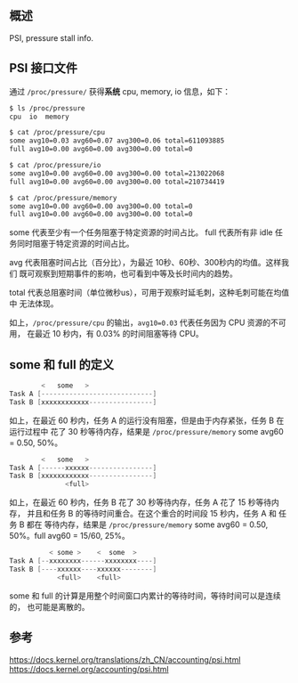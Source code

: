 ## 概述

PSI, pressure stall info.

## PSI 接口文件

通过 `/proc/pressure/` 获得**系统** cpu, memory, io 信息，如下：

```bash
$ ls /proc/pressure
cpu  io  memory

$ cat /proc/pressure/cpu
some avg10=0.03 avg60=0.07 avg300=0.06 total=611093885
full avg10=0.00 avg60=0.00 avg300=0.00 total=0

$ cat /proc/pressure/io
some avg10=0.00 avg60=0.00 avg300=0.00 total=213022068
full avg10=0.00 avg60=0.00 avg300=0.00 total=210734419

$ cat /proc/pressure/memory
some avg10=0.00 avg60=0.00 avg300=0.00 total=0
full avg10=0.00 avg60=0.00 avg300=0.00 total=0
```

some 代表至少有一个任务阻塞于特定资源的时间占比。
full 代表所有非 idle 任务同时阻塞于特定资源的时间占比。

avg 代表阻塞时间占比（百分比），为最近 10秒、60秒、300秒内的均值。这样我们
既可观察到短期事件的影响，也可看到中等及长时间内的趋势。

total 代表总阻塞时间（单位微秒us），可用于观察时延毛刺，这种毛刺可能在均值中
无法体现。

如上，`/proc/pressure/cpu` 的输出，`avg10=0.03` 代表任务因为 CPU 资源的不可用，
在最近 10 秒内，有 0.03% 的时间阻塞等待 CPU。

## some 和 full 的定义

```c
        <   some   >
Task A [----------------------------]
Task B [xxxxxxxxxxxx----------------]
```

如上，在最近 60 秒内，任务 A 的运行没有阻塞，但是由于内存紧张，任务 B 在运行过程中
花了 30 秒等待内存，结果是 `/proc/pressure/memory` some avg60 = 0.50, 50%。

```c
        <   some   >
Task A [------xxxxxx----------------]
Task B [xxxxxxxxxxxx----------------]
              <full>
```

如上，在最近 60 秒内，任务 B 花了 30 秒等待内存，任务 A 花了 15 秒等待内存，
并且和任务 B 的等待时间重合。在这个重合的时间段 15 秒内，任务 A 和 任务 B 都在
等待内存，结果是 `/proc/pressure/memory` some avg60 = 0.50, 50%。full avg60 = 15/60, 25%。


```c
          < some >    <  some  >
Task A [--xxxxxxxx------xxxxxxxx----]
Task B [----xxxxxx----xxxxxx--------]
            <full>    <full>
```

some 和 full 的计算是用整个时间窗口内累计的等待时间，等待时间可以是连续的，
也可能是离散的。

## 参考

https://docs.kernel.org/translations/zh_CN/accounting/psi.html
https://docs.kernel.org/accounting/psi.html
